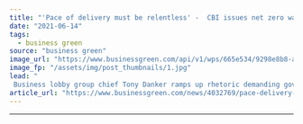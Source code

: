 ```yaml
---
title: "'Pace of delivery must be relentless' -  CBI issues net zero warning to government"
date: "2021-06-14"
tags: 
  - business green
source: "business green"
image_url: "https://www.businessgreen.com/api/v1/wps/665e534/9298e8b8-ab77-4606-81c8-76eb09e5db13/3/iStock-1235122414-business-london-city-towers-185x114.jpg"
image_fp: "/assets/img/post_thumbnails/1.jpg"
lead: "
 Business lobby group chief Tony Danker ramps up rhetoric demanding government deliver raft of missing net zero policy on heating, hydrogen and transport ..."
article_url: "https://www.businessgreen.com/news/4032769/pace-delivery-relentless-cbi-issues-net-zero-warning-government"
---
```


---
